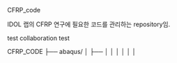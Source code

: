 CFRP_code

IDOL 랩의 CFRP 연구에 필요한 코드를 관리하는 repository임.

test collaboration test

CFRP_CODE
├── abaqus/
│   ├── 
│
│
│
│
│
│